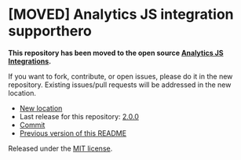 
# [MOVED] Analytics JS integration supporthero

**This repository has been moved to the open source [Analytics JS Integrations](https://github.com/segmentio/analytics.js-integrations).**

If you want to fork, contribute, or open issues, please do it in the new repository. Existing issues/pull requests will be addressed in the new location.

* [New location](https://github.com/segmentio/analytics.js-integrations/tree/master/integrations/supporthero)
* Last release for this repository: [2.0.0](https://github.com/segment-integrations/analytics.js-integration-supporthero/releases/tag/2.0.0)
* [Commit](https://github.com/segmentio/analytics.js-integrations/commit/32e7dce61284d8c39a8629bfcd186f6eacb037aa)
* [Previous version of this README](README-OLD.md)

Released under the [MIT license](LICENSE).
